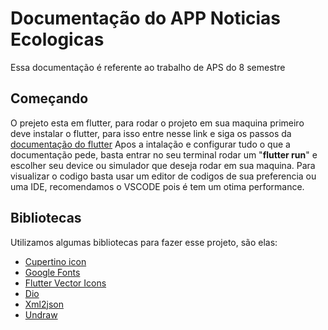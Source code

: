 # Documentação do APP Noticias Ecologicas

Essa documentação é referente ao trabalho de APS do 8 semestre

## Começando

O prejeto esta em flutter, para rodar o projeto em sua maquina primeiro
deve instalar o flutter, para isso entre nesse link e siga os passos da
[documentação do flutter](https://flutter.dev/docs/get-started/install)
Apos a intalação e configurar tudo o que a documentação pede, basta entrar 
no seu terminal rodar um "**flutter run**" e escolher seu device ou simulador 
que deseja rodar em sua maquina. Para visualizar o codigo basta usar um editor
de codigos de sua preferencia ou uma IDE, recomendamos o VSCODE pois é tem
um otima performance.

## Bibliotecas 

Utilizamos algumas bibliotecas para fazer esse projeto, são elas:

* [Cupertino icon](https://pub.dev/packages/cupertino_icons)
* [Google Fonts](https://pub.dev/packages/google_fonts)
* [Flutter Vector Icons](https://pub.dev/packages/flutter_vector_icons)
* [Dio](https://pub.dev/packages/dio)
* [Xml2json](https://pub.dev/packages/xml2json)
* [Undraw](https://pub.dev/packages/undraw)
